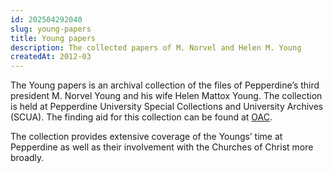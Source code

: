 ```yaml
---
id: 202504292040
slug: young-papers
title: Young papers
description: The collected papers of M. Norvel and Helen M. Young
createdAt: 2012-03
---
```

The Young papers is an archival collection of the files of Pepperdine’s third president M. Norvel Young and his wife Helen Mattox Young. The collection is held at Pepperdine University Special Collections and University Archives (SCUA). The finding aid for this collection can be found at [OAC](https://oac.cdlib.org/findaid/ark:/13030/c82z13xh).

The collection provides extensive coverage of the Youngs’ time at Pepperdine as well as their involvement with the Churches of Christ more broadly.